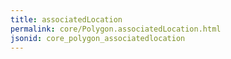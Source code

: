 ```yaml
---
title: associatedLocation
permalink: core/Polygon.associatedLocation.html
jsonid: core_polygon_associatedlocation
---
```

